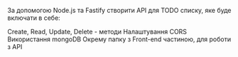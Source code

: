 За допомогою Node.js та Fastify створити API для TODO списку, яке буде включати в себе:

Create, Read, Update, Delete - методи
Налаштування CORS
Використання mongoDB
Окрему папку з Front-end частиною, для роботи з API